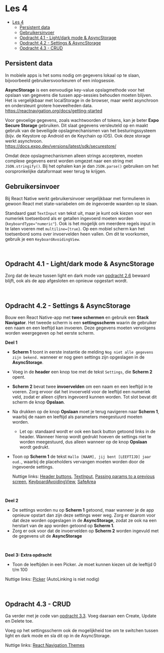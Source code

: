 # Les 4

- [Les 4](#les-4)
  - [Persistent data](#persistent-data)
  - [Gebruikersinvoer](#gebruikersinvoer)
  - [Opdracht 4.1 - Light/dark mode \& AsyncStorage](#opdracht-41---lightdark-mode--asyncstorage)
  - [Opdracht 4.2 - Settings \& AsyncStorage](#opdracht-42---settings--asyncstorage)
  - [Opdracht 4.3 - CRUD](#opdracht-43---crud)

## Persistent data

In mobiele apps is het soms nodig om gegevens lokaal op te slaan, bijvoorbeeld gebruikersvoorkeuren of een inlogsessie.

**AsyncStorage** is een eenvoudige key-value opslagmethode voor het opslaan van gegevens die tussen app-sessies behouden
moeten blijven. Het is vergelijkbaar met localStorage in de browser, maar werkt asynchroon en ondersteunt grotere
hoeveelheden data. <br> https://reactnavigation.org/docs/getting-started

Voor gevoelige gegevens, zoals wachtwoorden of tokens, kan je beter **Expo Secure Storage** gebruiken. Dit slaat
gegevens versleuteld op en maakt gebruik van de beveiligde opslagmechanismen van het besturingssysteem (bijv. de
Keystore op Android en de Keychain op iOS). Ook deze storage werkt asynchroon. <br>
https://docs.expo.dev/versions/latest/sdk/securestore/

Omdat deze opslagmechanismen alleen strings accepteren, moeten complexe gegevens eerst worden omgezet naar een string
met `JSON.stringify()`. Bij het ophalen kan je dan `JSON.parse()` gebruiken om het oorspronkelijke dataformaat weer
terug te krijgen.

<!--

AsyncStorage
AsyncStorage.setItem('my-key', value) / getItem('my-key);
Alleen stringdata => stringify

Expo Secure Storage
https://docs.expo.dev/versions/latest/sdk/securestore/

Standaard config is genoeg om als storage te gebruiken

SecureStore.setItemAsync(key, value);
SecureStore.getItemAsync(key);
-->

## Gebruikersinvoer

Bij React Native werkt gebruikersinvoer vergelijkbaar met formulieren in gewoon React met state-variabelen om de
ingevoerde waarden op te slaan.

Standaard gaat `TextInput` van tekst uit, maar je kunt ook kiezen voor een numeriek toetsenbord als er getallen
ingevoerd moeten worden (`keyboardType="numeric"`). Ook is het mogelijk om meerdere regels input in te laten voeren met
`multiline={true}`. Op een mobiel scherm kan het toetsenbord soms over invoervelden heen vallen. Om dit te voorkomen,
gebruik je een `KeyboardAvoidingView`.

<br>

## Opdracht 4.1 - Light/dark mode & AsyncStorage

Zorg dat de keuze tussen light en dark mode van [opdracht 2.6](./les2.md#opdracht-26---dark-mode) bewaard blijft, ook
als de app afgesloten en opnieuw opgestart wordt.

<br>

## Opdracht 4.2 - Settings & AsyncStorage

Bouw een React Native-app met **twee schermen** en gebruik een **Stack Navigator**. Het tweede scherm is een
**settingsscherm** waarin de gebruiker een naam en een leeftijd kan invoeren. Deze gegevens moeten vervolgens worden
weergegeven op het eerste scherm.

**Deel 1**

- **Scherm 1** toont in eerste instantie de melding `Nog niet alle gegevens zijn bekend.` wanneer er nog geen settings
  zijn opgeslagen in de **AsyncStorage**.
- Voeg in de **header** een knop toe met de tekst `Settings`, die **Scherm 2** opent.
- **Scherm 2** bevat twee **invoervelden** om een naam en een leeftijd in te voeren. Zorg ervoor dat het invoerveld voor
  de leeftijd een numeriek veld, zodat er alleen cijfers ingevoerd kunnen worden. Tot slot bevat dit scherm de knop
  **Opslaan**.
- Na drukken op de knop **Opslaan** moet je terug navigeren naar **Scherm 1**, waarbij de naam en leeftijd als
  parameters meegestuurd moeten worden.
  - Let op: standaard wordt er ook een back button getoond links in de header. Wanneer hierop wordt gedrukt hoeven de
    settings niet te worden meegestuurd, dus alleen wanneer op de knop **Opslaan** wordt gedrukt.
- Toon op **Scherm 1** de tekst `Hallo [NAAM], jij bent [LEEFTIJD] jaar oud.`, waarbij de placeholders vervangen moeten
  worden door de ingevoerde settings.

  Nuttige links: [Header buttons](https://reactnavigation.org/docs/header-buttons/),
  [TextInput](https://reactnative.dev/docs/textinput),
  [Passing params to a previous screen](https://reactnavigation.org/docs/params/#passing-params-to-a-previous-screen),
  [KeyboardAvoidingView](https://reactnative.dev/docs/keyboardavoidingview),
  [SafeArea](https://docs.expo.dev/versions/latest/sdk/safe-area-context/)

<br>

**Deel 2**

- De settings worden nu op **Scherm 1** getoond, maar wanneer je de app opnieuw opstart dan zijn deze settings weer weg.
  Zorg er daarom voor dat deze worden opgeslagen in de **AsyncStorage**, zodat ze ook na een herstart van de app worden
  getoond op **Scherm 1**.
- Zorg er ook voor dat de invoervelden op **Scherm 2** worden ingevuld met de gegevens uit de **AsyncStorage**

<br>

**Deel 3: Extra opdracht**

- Toon de leeftijden in een Picker. Je moet kunnen kiezen uit de leeftijd 0 t/m 100

Nuttige links: [Picker](https://github.com/react-native-picker/picker) (AutoLinking is niet nodig)

<br>

## Opdracht 4.3 - CRUD

Ga verder met je code van [opdracht 3.3](./les3.md#opdracht-33-navigeren-vanuit-een-dynamische-lijst). Voeg daaraan een
Create, Update en Delete toe.

Voeg op het settingsscherm ook de mogelijkheid toe om te switchen tussen light en dark mode en sla dit op in de
AsyncStorage.

Nuttige links: [React Navigation Themes](https://reactnavigation.org/docs/themes/)
